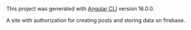 This project was generated with [Angular CLI](https://github.com/angular/angular-cli) version 16.0.0.

A site with authorization for creating posts and storing data on firebase.

